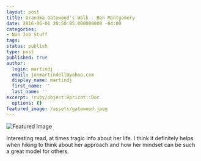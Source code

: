 ```yaml
---
layout: post
title: Grandma Gatewood's Walk - Ben Montgomery
date: 2016-06-01 20:50:05.000000000 -04:00
categories:
- Non Job Stuff
tags:
status: publish
type: post
published: true
author:
  login: martindj
  email: jonmartindell@yahoo.com
  display_name: martindj
  first_name: ''
  last_name: ''
excerpt: !ruby/object:Hpricot::Doc
  options: {}
featured_image: /assets/gatewood.jpeg
---
```

![Featured Image]({{page.featured_image}})

Interesting read, at times tragic info about her life. I think it definitely helps when hiking to think about her approach and how her mindset can be such a great model for others.
